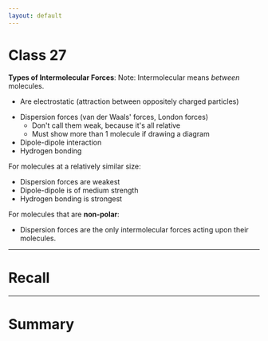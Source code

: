 ```yaml
---
layout: default
---
```



# Class 27

**Types of Intermolecular Forces**:
Note: Intermolecular means *between* molecules.
- Are electrostatic (attraction between oppositely charged particles)

* Dispersion forces (van der Waals' forces, London forces)
	* Don't call them weak, because it's all relative
	* Must show more than 1 molecule if drawing a diagram
* Dipole-dipole interaction
* Hydrogen bonding

For molecules at a relatively similar size:
* Dispersion forces are weakest
* Dipole-dipole is of medium strength
* Hydrogen bonding is strongest

For molecules that are **non-polar**:
- Dispersion forces are the only intermolecular forces acting upon their molecules.


---
# Recall







---
# Summary


